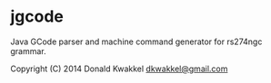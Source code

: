 # jgcode
Java GCode parser and machine command generator for rs274ngc grammar.

Copyright (C) 2014 Donald Kwakkel <dkwakkel@gmail.com>
